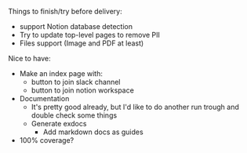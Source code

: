 Things to finish/try before delivery:
- support Notion database detection
- Try to update top-level pages to remove PII
- Files support (Image and PDF at least)

Nice to have:
- Make an index page with:
  - button to join slack channel
  - button to join notion workspace
- Documentation
  - It's pretty good already, but I'd like to do another run trough and double check some things
  - Generate exdocs
    - Add markdown docs as guides
- 100% coverage?